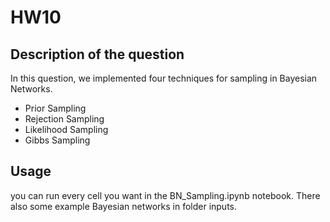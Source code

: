 # HW10

## Description of the question
In this question, we implemented four techniques for sampling in Bayesian Networks. 
- Prior Sampling
- Rejection Sampling
- Likelihood Sampling
- Gibbs Sampling


## Usage
you can run every cell you want in the BN_Sampling.ipynb notebook. 
There also some example Bayesian networks in folder inputs.
